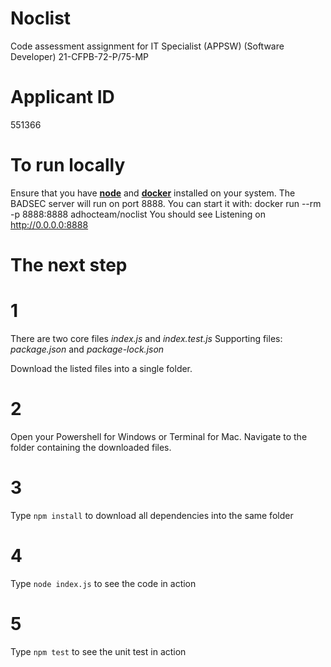 # Noclist
Code assessment assignment for IT Specialist (APPSW) (Software Developer) 21-CFPB-72-P/75-MP

# Applicant ID
551366

# To run locally
Ensure that you have [**node**](https://nodejs.org/en/) and [**docker**](https://www.docker.com/) installed on your system.
The BADSEC server will run on port 8888. You can start it with:
docker run --rm -p 8888:8888 adhocteam/noclist
You should see Listening on http://0.0.0.0:8888

# The next step
# 1
There are two core files *index.js* and *index.test.js*
Supporting files: *package.json* and *package-lock.json*

Download the listed files into a single folder.

# 2
Open your Powershell for Windows or Terminal for Mac. Navigate to the folder containing the downloaded files.

# 3
Type `npm install` to download all dependencies into the same folder

# 4
Type `node index.js` to see the code in action

# 5
Type `npm test` to see the unit test in action

